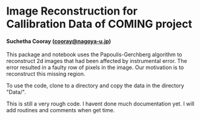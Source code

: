 Image Reconstruction for Callibration Data of COMING project
============================================================

#### Suchetha Cooray (<cooray@nagoya-u.jp>)

This package and notebook uses the Papoulis-Gerchberg algorithm to reconstruct 2d images that had been affected by instrumental error. The error resulted in a faulty row of pixels in the image. Our motivation is to reconstruct this missing region.

To use the code, clone to a directory and copy the data in the directory "Data/".

This is still a very rough code. I havent done much documentation yet. I will add routines and comments when get time.
